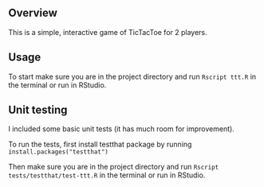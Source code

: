 ## Overview

This is a simple, interactive game of TicTacToe for 2 players.

## Usage

To start make sure you are in the project directory and run `Rscript ttt.R` in the terminal or run in RStudio.

## Unit testing

I included some basic unit tests (it has much room for improvement).

To run the tests, first install testthat package by running `install.packages("testthat")`

Then make sure you are in the project directory and run `Rscript tests/testthat/test-ttt.R` in the terminal or run in RStudio.
